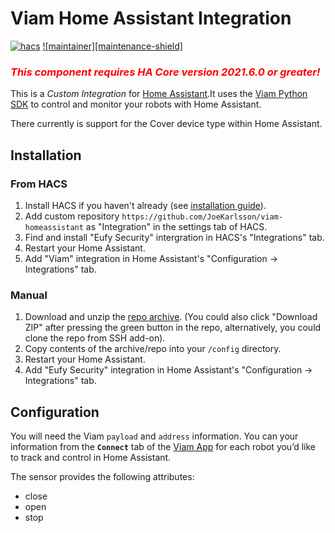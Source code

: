 # Viam Home Assistant Integration

[![hacs][hacsbadge]][hacs]
[![maintainer][maintenance-shield]][maintainer]

### <span style="color:red">_This component requires HA Core version 2021.6.0 or greater!_</span>

This is a _Custom Integration_ for [Home Assistant](https://www.home-assistant.io/).It uses the [Viam Python SDK](python.viam.dev/) to control and monitor your robots with Home Assistant.

There currently is support for the Cover device type within Home Assistant.

## Installation

### From HACS

1. Install HACS if you haven't already (see [installation guide](https://hacs.netlify.com/docs/installation/manual)).
2. Add custom repository `https://github.com/JoeKarlsson/viam-homeassistant` as "Integration" in the settings tab of HACS.
3. Find and install "Eufy Security" intergration in HACS's "Integrations" tab.
4. Restart your Home Assistant.
5. Add "Viam" integration in Home Assistant's "Configuration -> Integrations" tab.

### Manual

1. Download and unzip the [repo archive](https://github.com/JoeKarlsson/viam-homeassistant). (You could also click "Download ZIP" after pressing the green button in the repo, alternatively, you could clone the repo from SSH add-on).
2. Copy contents of the archive/repo into your `/config` directory.
3. Restart your Home Assistant.
4. Add "Eufy Security" integration in Home Assistant's "Configuration -> Integrations" tab.

## Configuration

You will need the Viam `payload` and `address` information. You can your information from the **`Connect`** tab of the [Viam App](https://app.viam.com/robots) for each robot you’d like to track and control in Home Assistant. 

The sensor provides the following attributes:

- close
- open
- stop

<!---->

[hacs]: https://github.com/custom-components/hacs
[hacsbadge]: https://img.shields.io/badge/HACS-Default-orange.svg
[maintainer]: https://github.com/joekarlsson
